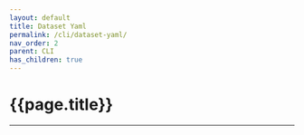 ```yaml
---
layout: default
title: Dataset Yaml
permalink: /cli/dataset-yaml/
nav_order: 2
parent: CLI
has_children: true
---
```


# {{page.title}}

---